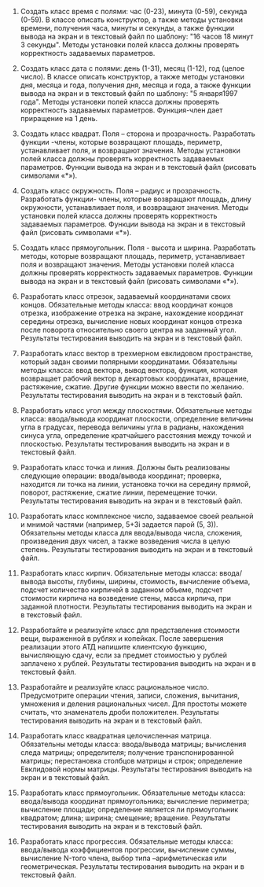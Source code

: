 1. Создать класс время с полями: час (0-23), минута (0-59), секунда (0-59). В классе описать конструктор, а также методы установки времени, получения часа, минуты и секунды, а также функции вывода на экран  и в текстовый файл  по шаблону: "16 часов 18 минут 3 секунды".  Методы установки полей класса должны проверять корректность задаваемых параметров.

2. Создать класс дата с полями: день (1-31), месяц (1-12), год (целое число). В классе описать конструктор, а также методы установки дня, месяца и года, получения дня, месяца и года, а также  функции  вывода на экран  и в текстовый  файл по шаблону: "5 января1997 года". Методы установки полей класса должны проверять корректность задаваемых параметров. Функция-член дает приращение на 1 день.

3. Создать класс квадрат. Поля – сторона и прозрачность. Разработать функции -члены, которые возвращают площадь, периметр, устанавливает поля, и возвращают значения. Методы установки полей класса должны проверять корректность задаваемых параметров. Функции  вывода на экран   и в текстовый файл  (рисовать символами «*»).

4. Создать класс окружность. Поля – радиус и прозрачность. Разработать функции- члены, которые возвращают площадь, длину окружности, устанавливает поля, и возвращают значения. Методы установки полей класса должны проверять корректность задаваемых параметров. Функции вывода на экран и в текстовый файл  (рисовать символами «*»).

5. Создать класс прямоугольник. Поля - высота и ширина. Разработать методы, которые возвращают площадь, периметр, устанавливает поля  и возвращают значения. Методы установки полей класса должны проверять корректность задаваемых параметров. Функции  вывода на экран и в текстовый файл  (рисовать символами «*»).

6. Разработать класс отрезок, задаваемый координатами своих концов. Обязательные методы класса: ввод координат концов отрезка, изображение отрезка на экране, нахождение координат середины отрезка, вычисление новых координат концов отрезка после поворота относительно своего центра на заданный угол. Результаты тестирования выводить на экран и в текстовый файл.
  
7. Разработать класс вектор в трехмерном евклидовом пространстве, который задан своими полярными координатами. Обязательны методы класса: ввод вектора, вывод вектора, функция, которая возвращает рабочий вектор в декартовых координатах, вращение, растяжение, сжатие. Другие функции можно ввести по желанию. Результаты тестирования выводить на экран и в текстовый файл.


8. Разработать класс угол между плоскостями. Обязательные методы класса: ввода/вывода координат плоскости, определение величины угла в градусах, перевода величины угла в радианы, нахождения синуса угла, определение кратчайшего расстояния между точкой и плоскостью. Результаты тестирования выводить на экран и в текстовый файл.


9. Разработать класс точка и линия. Должны быть реализованы следующие операции: ввода/вывода координат; проверка, находится ли точка на линии, установка точки на середину прямой, поворот, растяжение, сжатие линии, перемещение точки. Результаты тестирования выводить на экран и в текстовый файл.

10. Разработать класс комплексное число, задаваемое своей реальной и мнимой частями (например, 5+3i задается парой (5, 3)). Обязательны методы класса для ввода/вывода числа, сложения, произведения двух чисел, а также возведения числа в целую степень. Результаты тестирования выводить на экран и в текстовый файл.


11. Разработать класс кирпич. Обязательные методы класса: ввода/вывода высоты, глубины, ширины, стоимость, вычисление объема, подсчет количество кирпичей в заданном объеме, подсчет стоимости кирпича на возведение стены, масса кирпича, при заданной плотности. Результаты тестирования выводить на экран и в текстовый файл.

12. Разработайте и реализуйте класс для представления стоимости вещи, выраженной в рублях и копейках. После завершения реализации этого АТД напишите клиентскую функцию, вычисляющую сдачу, если за предмет стоимостью у рублей заплачено х рублей. Результаты тестирования выводить на экран и в текстовый файл.

13. Разработайте и реализуйте класс рациональное число. Предусмотрите операции чтения, записи, сложения, вычитания, умножения и деления рациональных чисел. Для простоты можете считать, что знаменатель дроби положителен. Результаты тестирования выводить на экран и в текстовый файл.

14. Разработать класс квадратная целочисленная матрица. Обязательны методы класса: ввода/вывода матрицы; вычисления следа матрицы; определителя; получение транспонированной матрицы; перестановка столбцов матрицы и строк; определение Евклидовой нормы матрицы.
Результаты тестирования выводить на экран и в текстовый файл.

15. Разработать класс прямоугольник. Обязательные методы класса: ввода/вывода координат прямоугольника; вычисление периметра; вычисление площади; определение является ли прямоугольник квадратом; длина; ширина; смещение; вращение. Результаты тестирования выводить на экран и в текстовый файл.


16. Разработать класс прогрессия. Обязательные методы класса: ввода/вывода коэффициентов прогрессии, вычисление суммы, вычисление N-того члена, выбор типа –арифметическая или геометрическая. Результаты тестирования выводить на экран и в текстовый файл.

